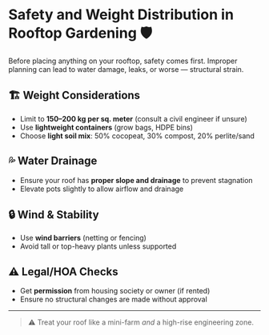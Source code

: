 # Safety and Weight Distribution in Rooftop Gardening 🛡️

Before placing anything on your rooftop, safety comes first. Improper planning can lead to water damage, leaks, or worse — structural strain.

## 🏗️ Weight Considerations
- Limit to **150–200 kg per sq. meter** (consult a civil engineer if unsure)
- Use **lightweight containers** (grow bags, HDPE bins)
- Choose **light soil mix**: 50% cocopeat, 30% compost, 20% perlite/sand

## 💦 Water Drainage
- Ensure your roof has **proper slope and drainage** to prevent stagnation
- Elevate pots slightly to allow airflow and drainage

## 🔒 Wind & Stability
- Use **wind barriers** (netting or fencing)
- Avoid tall or top-heavy plants unless supported

## ⚠️ Legal/HOA Checks
- Get **permission** from housing society or owner (if rented)
- Ensure no structural changes are made without approval

---

> ⚠️ Treat your roof like a mini-farm *and* a high-rise engineering zone.

